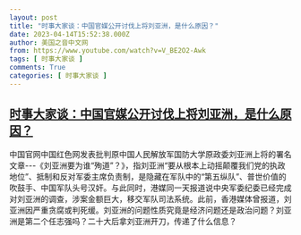 ```yaml
---
layout: post
title: "时事大家谈：中国官媒公开讨伐上将刘亚洲，是什么原因？"
date: 2023-04-14T15:52:38.000Z
author: 美国之音中文网
from: https://www.youtube.com/watch?v=V_BE2O2-Awk
tags: [ 时事大家谈 ]
comments: True
categories: [ 时事大家谈 ]
---
```

<!--1681487558000-->
[时事大家谈：中国官媒公开讨伐上将刘亚洲，是什么原因？](https://www.youtube.com/watch?v=V_BE2O2-Awk)
------

<div>
中国官网中国红色网发表批判原中国人民解放军国防大学原政委刘亚洲上将的署名文章---《刘亚洲要为谁“殉道”？》，指刘亚洲“要从根本上动摇颠覆我们党的执政地位”、抵制和反对军委主席负责制，是隐藏在军队中的“第五纵队”、普世价值的吹鼓手、中国军队头号汉奸。与此同时，港媒同一天报道说中央军委纪委已经完成对刘亚洲的调查，涉案金额巨大，移交军队司法系统。此前，香港媒体曾报道，刘亚洲因严重贪腐或判死缓。刘亚洲的问题性质究竟是经济问题还是政治问题？刘亚洲是第二个任志强吗？二十大后拿刘亚洲开刀，传递了什么信息？
</div>
